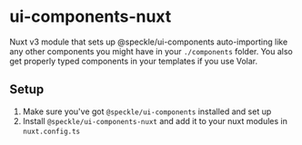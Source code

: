 # ui-components-nuxt

Nuxt v3 module that sets up @speckle/ui-components auto-importing like any other components you might have in your `./components` folder. You also get properly typed components in your templates if you use Volar.

## Setup

1. Make sure you've got `@speckle/ui-components` installed and set up
1. Install `@speckle/ui-components-nuxt` and add it to your nuxt modules in `nuxt.config.ts`
